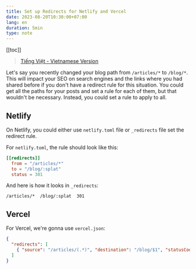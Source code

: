 ```yaml
---
title: Set up Redirects for Netlify and Vercel
date: 2023-08-20T10:30:00+07:00
lang: en
duration: 5min
type: note
---
```


[[toc]]

> [Tiếng Việt - Vietnamese Version](/posts/set-up-redirect-netlify-vercel-vi)

Let's say you recently changed your blog path from `/articles/*` to `/blog/*`. This will impact your SEO on search engines and the links where you had shared before if you don't have a redirect rule for this situation. You could get all the paths for your posts and set a rule for each of them, but that wouldn't be necessary. Instead, you could set a rule to apply to all.

## Netlify

On Netlify, you could either use `netlify.toml` file or `_redirects` file set the redirect rule.

For `netlify.toml`, the rule should look like this:

```toml
[[redirects]]
  from = "/articles/*"
  to = "/blog/:splat"
  status = 301
```

And here is how it looks in `_redirects`:

```
/articles/*  /blog/:splat  301
```

## Vercel

For Vercel, we're gonna use `vercel.json`:

```json
{
  "redirects": [
    { "source": "/articles/(.*)", "destination": "/blog/$1", "statusCode": 301 }
  ]
}
```
